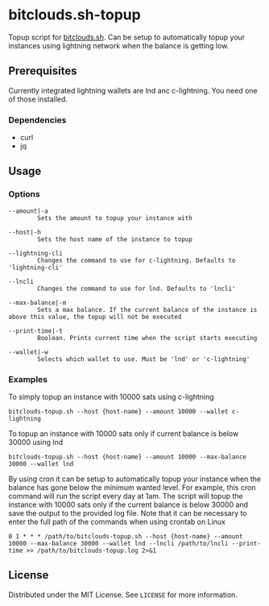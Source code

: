 # bitclouds.sh-topup
Topup script for [bitclouds.sh](https://github.com/bitcoin-software/bitclouds.sh). Can be setup to automatically topup your instances using lightning network when the balance is getting low.

## Prerequisites
Currently integrated lightning wallets are lnd anc c-lightning. You need one of those installed.

### Dependencies
 - curl
 - jq

## Usage
### Options
    --amount|-a
            Sets the amount to topup your instance with

    --host|-h
            Sets the host name of the instance to topup

    --lightning-cli
            Changes the command to use for c-lightning. Defaults to 'lightning-cli'

    --lncli
            Changes the command to use for lnd. Defaults to 'lncli'

    --max-balance|-m
            Sets a max balance. If the current balance of the instance is above this value, the topup will not be executed

    --print-time|-t
            Boolean. Prints current time when the script starts executing

    --wallet|-w
            Selects which wallet to use. Must be 'lnd' or 'c-lightning'

### Examples
To simply topup an instance with 10000 sats using c-lightning

    bitclouds-topup.sh --host {host-name} --amount 10000 --wallet c-lightning

To topup an instance with 10000 sats only if current balance is below 30000 using lnd

    bitclouds-topup.sh --host {host-name} --amount 10000 --max-balance 30000 --wallet lnd

By using cron it can be setup to automatically topup your instance when the balance has gone below the minimum wanted level. For example, this cron command will run the script every day at 1am. The script will topup the instance with 10000 sats only if the current balance is below 30000 and save the output to the provided log file. Note that it can be necessary to enter the full path of the commands when using crontab on Linux

    0 1 * * * /path/to/bitclouds-topup.sh --host {host-name} --amount 10000 --max-balance 30000 --wallet lnd --lncli /path/to/lncli --print-time >> /path/to/bitclouds-topup.log 2>&1

## License

Distributed under the MIT License. See `LICENSE` for more information.

